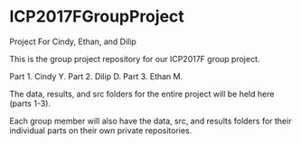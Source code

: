 # ICP2017FGroupProject
Project For Cindy, Ethan, and Dilip

This is the group project repository for our ICP2017F group project.

Part 1. Cindy Y.
Part 2. Dilip D.
Part 3. Ethan M.

The data, results, and src folders for the entire project will be held here (parts 1-3).

Each group member will also have the data, src, and results folders for their individual parts on their own private repositories.
